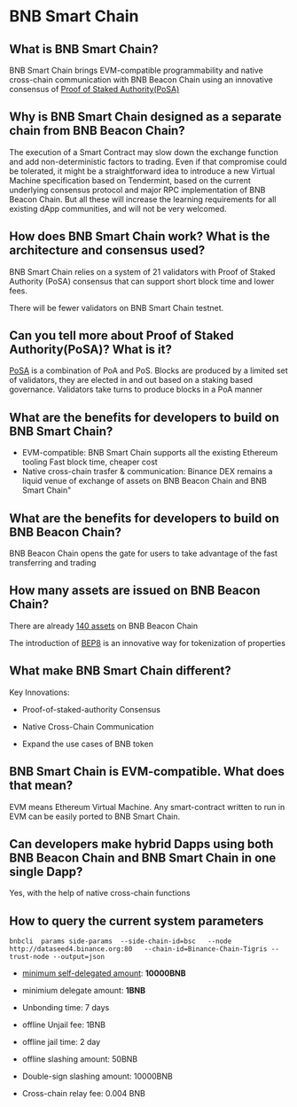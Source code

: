 # BNB Smart Chain

## What is BNB Smart Chain?

BNB Smart Chain brings EVM-compatible programmability and native cross-chain communication with BNB Beacon Chain using an innovative consensus of [Proof of Staked Authority(PoSA)](../../smart-chain/guides/concepts/consensus.md)

## Why is BNB Smart Chain designed as a separate chain from BNB Beacon Chain?

The execution of a Smart Contract may slow down the exchange function and add non-deterministic factors to trading. Even if that compromise could be tolerated, it might be a straightforward idea to introduce a new Virtual Machine specification based on Tendermint, based on the current underlying consensus protocol and major RPC implementation of BNB Beacon Chain. But all these will increase the learning requirements for all existing dApp communities, and will not be very welcomed.

## How does BNB Smart Chain work? What is the architecture and consensus used?

BNB Smart Chain relies on a system of 21 validators with Proof of Staked Authority (PoSA) consensus that can support short block time and lower fees.

There will be fewer validators on BNB Smart Chain testnet.

## Can you tell more about Proof of Staked Authority(PoSA)? What is it?

[PoSA](../../smart-chain/guides/concepts/consensus.md) is a combination of PoA and PoS. Blocks are produced by a limited set of validators, they are elected in and out based on a staking based governance. Validators take turns to produce blocks in a PoA manner

## What are the benefits for developers to build on BNB Smart Chain?

* EVM-compatible: BNB Smart Chain supports all the existing Ethereum tooling
Fast block time, cheaper cost
* Native cross-chain trasfer & communication: Binance DEX remains a liquid venue of exchange of assets on BNB Beacon Chain and BNB Smart Chain"

## What are the benefits for developers to build on BNB Beacon Chain?

BNB Beacon Chain opens the gate for users to take advantage of the fast transferring and trading

## How many assets are issued on BNB Beacon Chain?

There are already [140 assets](https://explorer.bnbchain.world/assets/bep2) on BNB Beacon Chain

The introduction of [BEP8](https://github.com/binance-chain/BEPs/blob/master/BEP8.md) is an innovative way for tokenization of properties

## What make BNB Smart Chain different?

Key Innovations:

* Proof-of-staked-authority Consensus

* Native Cross-Chain Communication

* Expand the use cases of BNB token

## BNB Smart Chain is EVM-compatible. What does that mean?

EVM means Ethereum Virtual Machine. Any smart-contract written to run in EVM can be easily ported to BNB Smart Chain.

## Can developers make hybrid Dapps using both BNB Beacon Chain and BNB Smart Chain in one single Dapp?

Yes, with the help of native cross-chain functions

## How to query the current system parameters

```
bnbcli  params side-params  --side-chain-id=bsc   --node  http://dataseed4.binance.org:80   --chain-id=Binance-Chain-Tigris --trust-node --output=json
```

* [minimum self-delegated amount](../../smart-chain/validator/Parameters.md): **10000BNB**

* minimium delegate amount: **1BNB**

* Unbonding time: 7 days

* offline Unjail fee:  1BNB

* offline jail time: 2 day

* offline slashing amount: 50BNB

* Double-sign slashing amount: 10000BNB

* Cross-chain relay fee: 0.004 BNB
